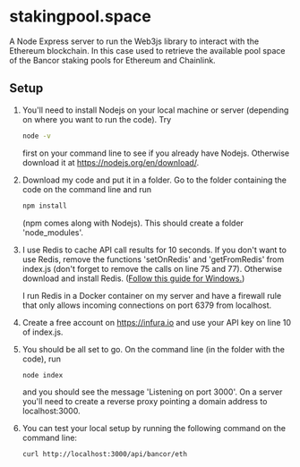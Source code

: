 # stakingpool.space
A Node Express server to run the Web3js library to interact with the Ethereum blockchain. In this case used to retrieve the available pool space of the Bancor staking pools for Ethereum and Chainlink.

## Setup
1. You'll need to install Nodejs on your local machine or server (depending on where you want to run the code). Try
   ```bash
   node -v
   ```
   first on your command line to see if you already have Nodejs. Otherwise download it at https://nodejs.org/en/download/.
2. Download my code and put it in a folder. Go to the folder containing the code on the command line and run
   ```bash
   npm install
   ```
   (npm comes along with Nodejs). This should create a folder 'node_modules'.
3. I use Redis to cache API call results for 10 seconds. If you don't want to use Redis, remove the functions 'setOnRedis' and 'getFromRedis' from index.js (don't forget to remove the calls on line 75 and 77). Otherwise download and install Redis. ([Follow this guide for Windows.](https://redislabs.com/blog/redis-on-windows-10/))

   I run Redis in a Docker container on my server and have a firewall rule that only allows incoming connections on port 6379 from localhost.
4. Create a free account on https://infura.io and use your API key on line 10 of index.js.
5. You should be all set to go. On the command line (in the folder with the code), run
   ```bash
   node index
   ```
   and you should see the message 'Listening on port 3000'. On a server you'll need to create a reverse proxy pointing a domain address to localhost:3000.
6. You can test your local setup by running the following command on the command line:
   ```bash
   curl http://localhost:3000/api/bancor/eth
   ```
